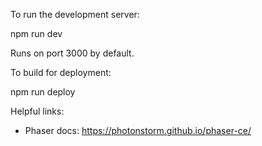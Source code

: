 To run the development server:

  npm run dev

Runs on port 3000 by default.

To build for deployment:

  npm run deploy

Helpful links:

- Phaser docs: https://photonstorm.github.io/phaser-ce/
